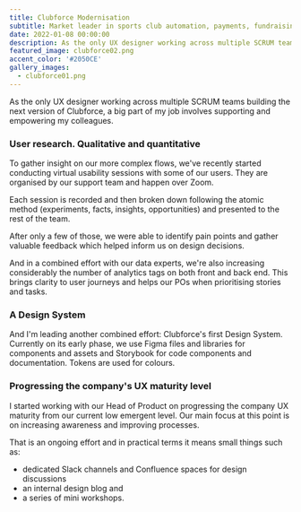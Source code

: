 ```yaml
---
title: Clubforce Modernisation
subtitle: Market leader in sports club automation, payments, fundraising and communications.
date: 2022-01-08 00:00:00
description: As the only UX designer working across multiple SCRUM teams building the next version of Clubforce, a big part of my job involves supporting and empowering my colleagues.
featured_image: clubforce02.png
accent_color: '#2050CE'
gallery_images:
  - clubforce01.png
---
```


As the only UX designer working across multiple SCRUM teams building the next version of Clubforce, a big part of my job involves supporting and empowering my colleagues.

### User research. Qualitative and quantitative

To gather insight on our more complex flows, we've recently started conducting virtual usability sessions with some of our users. They are organised by our support team and happen over Zoom.

Each session is recorded and then broken down following the atomic method (experiments, facts, insights, opportunities) and presented to the rest of the team.

After only a few of those, we were able to identify pain points and gather valuable feedback which helped inform us on design decisions.

And in a combined effort with our data experts, we're also increasing considerably the number of analytics tags on both front and back end. This brings clarity to user journeys and helps our POs when prioritising stories and tasks.

### A Design System

And I'm leading another combined effort: Clubforce's first Design System. Currently on its early phase, we use Figma files and libraries for components and assets and Storybook for code components and documentation. Tokens are used for colours.

### Progressing the company's UX maturity level

I started working with our Head of Product on progressing the company UX maturity from our current low emergent level. Our main focus at this point is on increasing awareness and improving processes.

That is an ongoing effort and in practical terms it means small things such as:
- dedicated Slack channels and Confluence spaces for design discussions
- an internal design blog and
- a series of mini workshops.
